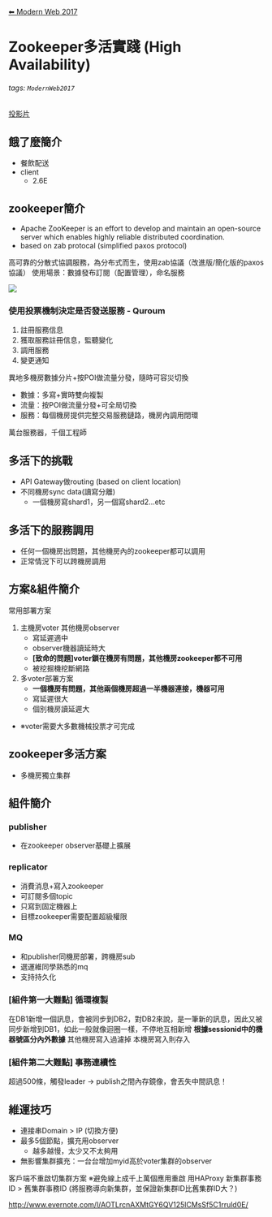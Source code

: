 [⬅ Modern Web 2017](https://hackmd.io/KwFgRsAMAcCMCmBaaA2AnAJkeFlEEMMMBmZdAMzDRTHMkliA?view)
# Zookeeper多活實踐 (High Availability)

###### tags: `ModernWeb2017`

[投影片](http://s.itho.me/modernweb/2017/day2/201-2-%E8%B6%99%E5%AD%90%E6%98%8E.pdf)

## 餓了麼簡介
- 餐飲配送
- client
    - 2.6E

## zookeeper簡介
- Apache ZooKeeper is an effort to develop and maintain an open-source server which enables highly reliable distributed coordination.
- based on zab protocal (simplified paxos protocol)

高可靠的分散式協調服務，為分布式而生，使用zab協議（改進版/簡化版的paxos協議）
使用場景：數據發布訂閱（配置管理），命名服務


![](https://zookeeper.apache.org/doc/trunk/images/zkservice.jpg)

### 使用投票機制決定是否發送服務 - Quroum
1. 註冊服務信息
2. 獲取服務註冊信息，監聽變化
3. 調用服務
4. 變更通知

異地多機房數據分片+按POI做流量分發，隨時可容災切換

- 數據：多寫+實時雙向複製
- 流量：按POI做流量分發+可全局切換
- 服務：每個機房提供完整交易服務鏈路，機房內調用閉環

萬台服務器，千個工程師

## 多活下的挑戰
- API Gateway做routing (based on client location)
- 不同機房sync data(讀寫分離)
    - 一個機房寫shard1，另一個寫shard2...etc
    
## 多活下的服務調用
- 任何一個機房出問題，其他機房內的zookeeper都可以調用
- 正常情況下可以跨機房調用

## 方案&組件簡介

常用部署方案
1. 主機房voter 其他機房observer
   - 寫延遲適中
   - observer機器讀延時大
   - **[致命的問題]voter鎖在機房有問題，其他機房zookeeper都不可用**
   - 被挖掘機挖斷網路
2. 多voter部署方案
   - **一個機房有問題，其他兩個機房超過一半機器連接，機器可用**
   - 寫延遲很大
   - 個別機房讀延遲大
- ※voter需要大多數機械投票才可完成

## zookeeper多活方案
- 多機房獨立集群

## 組件簡介
### publisher
- 在zookeeper observer基礎上擴展

### replicator
- 消費消息+寫入zookeeper
- 可訂閱多個topic
- 只寫到固定機器上
- 目標zookeeper需要配置超級權限

### MQ
- 和publisher同機房部署，跨機房sub
- 選運維同學熟悉的mq
- 支持持久化

### [組件第一大難點] 循環複製
在DB1新增一個訊息，會被同步到DB2，對DB2來說，是一筆新的訊息，因此又被同步新增到DB1，如此一般就像迴圈一樣，不停地互相新增
**根據sessionid中的機器號區分內外數據**
其他機房寫入過濾掉
本機房寫入則存入

### [組件第二大難點] 事務連續性

超過500條，觸發leader -> publish之間內存鏡像，會丟失中間訊息！

## 維運技巧
- 連接串Domain > IP (切換方便)
- 最多5個節點，擴充用observer
  - 越多越慢，太少又不太夠用
- 無影響集群擴充：一台台增加myid高於voter集群的observer

客戶端不重啟切集群方案
※避免線上成千上萬個應用重啟
用HAProxy
新集群事務ID > 舊集群事務ID (將服務導向新集群，並保證新集群ID比舊集群ID大？)

http://www.evernote.com/l/AOTLrcnAXMtGY6QV125lCMsSf5C1rruld0E/
